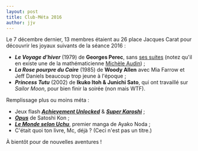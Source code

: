 ```yaml
---
layout: post
title: Club-Méta 2016
author: jjv
---
```


Le 7 décembre dernier, 13 membres étaient au 26 place Jacques Carat pour découvrir les joyaux suivants de la séance 2016 :

- ***Le Voyage d'hiver*** (1979) de **Georges Perec**, sans [ses suites](http://biblioweb.hypotheses.org/1922) (notez qu'il en existe une de la mathématicienne [Michèle Audin](http://oulipo.net/fr/biblio/la-verite-sur-le-voyage-dhiver)) ;
- ***La Rose pourpre du Caire*** (1985) de **Woody Allen** avec Mia Farrow et Jeff Daniels beaucoup trop jeune à l'époque ;
- ***Princess Tutu*** (2002) de **Ikuko Itoh & Junichi Sato**, qui ont travaillé sur *Sailor Moon*, pour bien finir la soirée (non mais WTF).

Remplissage plus ou moins méta :

- Jeux flash [***Achievement Unlocked***](http://armorgames.com/play/2893/achievement-unlocked) & [***Super Karoshi***](http://armorgames.com/play/3784/super-karoshi) ;
- [***Opus***](http://www.manga-news.com/index.php/serie/Opus) de Satoshi Kon ;
- [***Le Monde selon Uchu***](http://www.manga-news.com/index.php/serie/Monde-Selon-Uchu-le), premier manga de Ayako Noda ;
- C'était quoi ton livre, Mc, déjà ? (Ceci n'est pas un titre.)

À bientôt pour de nouvelles aventures !